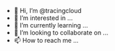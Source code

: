 - 👋 Hi, I’m @tracingcloud
- 👀 I’m interested in ...
- 🌱 I’m currently learning ...
- 💞️ I’m looking to collaborate on ...
- 📫 How to reach me ...

<!---
tracingcloud/tracingcloud is a ✨ special ✨ repository because its `README.md` (this file) appears on your GitHub profile.
You can click the Preview link to take a look at your changes.
--->
